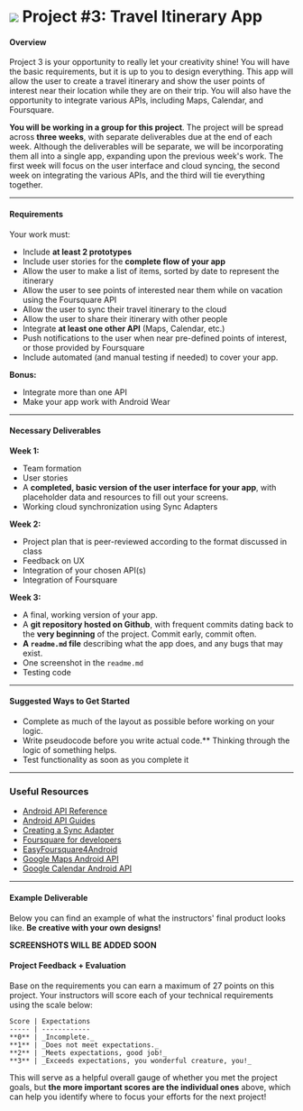 # ![](https://ga-dash.s3.amazonaws.com/production/assets/logo-9f88ae6c9c3871690e33280fcf557f33.png) Project #3: Travel Itinerary App

#### Overview

Project 3 is your opportunity to really let your creativity shine! You will have the basic requirements, but it is up to you to design everything. This app will allow the user to create a travel itinerary and show the user points of interest near their location while they are on their trip. You will also have the opportunity to integrate various APIs, including Maps, Calendar, and Foursquare.

**You will be working in a group for this project**. The project will be spread across **three weeks**, with separate deliverables due at the end of each week. Although the deliverables will be separate, we will be incorporating them all into a single app, expanding upon the previous week's work. The first week will focus on the user interface and cloud syncing, the second week on integrating the various APIs, and the third will tie everything together.

---

#### Requirements

Your work must:

- Include **at least 2 prototypes**
- Include user stories for the **complete flow of your app**
- Allow the user to make a list of items, sorted by date to represent the itinerary
- Allow the user to see points of interested near them while on vacation using the Foursquare API
- Allow the user to sync their travel itinerary to the cloud
- Allow the user to share their itinerary with other people
- Integrate **at least one other API** (Maps, Calendar, etc.)
- Push notifications to the user when near pre-defined points of interest, or those provided by Foursquare
- Include automated (and manual testing if needed) to cover your app.


**Bonus:**

- Integrate more than one API
- Make your app work with Android Wear

---

#### Necessary Deliverables

**Week 1:**

- Team formation 
- User stories
- A **completed, basic version of the user interface for your app**, with placeholder data and resources to fill out your screens.
- Working cloud synchronization using Sync Adapters

**Week 2:**

- Project plan that is peer-reviewed according to the format discussed in class
- Feedback on UX
- Integration of your chosen API(s)
- Integration of Foursquare

**Week 3:**

- A final, working version of your app.
- A **git repository hosted on Github**, with frequent commits dating back to the **very beginning** of the project. Commit early, commit often.
- **A ``readme.md`` file** describing what the app does, and any bugs that may exist.
- One screenshot in the ``readme.md``
- Testing code

---

#### Suggested Ways to Get Started

- Complete as much of the layout as possible before working on your logic.
- Write pseudocode before you write actual code.** Thinking through the logic of something helps.
- Test functionality as soon as you complete it   

---

### Useful Resources

- [Android API Reference](http://developer.android.com/reference/packages.html)
- [Android API Guides](http://developer.android.com/guide/index.html)
- [Creating a Sync Adapter](http://developer.android.com/training/sync-adapters/creating-sync-adapter.html)
- [Foursquare for developers](https://developer.foursquare.com/)
- [EasyFoursquare4Android](https://github.com/condesales/easyFoursquare4Android)
- [Google Maps Android API](https://developers.google.com/maps/documentation/android-api/)
- [Google Calendar Android API](https://developers.google.com/google-apps/calendar/?hl=en)

---

#### Example Deliverable

Below you can find an example of what the instructors' final product looks like. **Be creative with your own designs!**

**SCREENSHOTS WILL BE ADDED SOON**

#### Project Feedback + Evaluation


Base on the requirements you can earn a maximum of 27 points on this project. Your instructors will score each of your technical requirements using the scale below:

    Score | Expectations
    ----- | ------------
    **0** | _Incomplete._
    **1** | _Does not meet expectations._
    **2** | _Meets expectations, good job!_
    **3** | _Exceeds expectations, you wonderful creature, you!_

 This will serve as a helpful overall gauge of whether you met the project goals, but __the more important scores are the individual ones__ above, which can help you identify where to focus your efforts for the next project!
